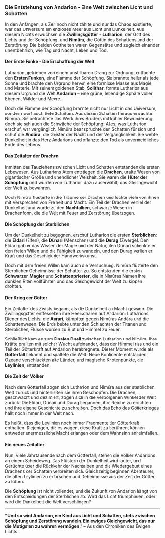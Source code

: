 ### Die Entstehung von Andarion - Eine Welt zwischen Licht und Schatten

In den Anfängen, als Zeit noch nicht zählte und nur das Chaos existierte, war das Universum ein endloses Meer aus Licht und Dunkelheit. Aus diesem Nichts erwuchsen die **Zwillingsgötter** - **Lutharion**, der Gott des Lichts und der Schöpfung, und **Nimûra**, die Göttin des Schattens und der Zerstörung. Die beiden Gottheiten waren Gegensätze und zugleich einander unentbehrlich, wie Tag und Nacht, Leben und Tod.

#### Der Erste Funke - Die Erschaffung der Welt

Lutharion, getrieben von einem unstillbaren Drang zur Ordnung, entfachte den **Ersten Funken**, eine Flamme der Schöpfung. Sie brannte heller als jede Sonne und brachte den Urgrund hervor, eine formlose Masse aus Magie und Materie. Mit seinem goldenen Stab, **Solithar**, formte Lutharion aus diesem Urgrund die Welt **Andarion** – eine grüne, lebendige Sphäre voller Ebenen, Wälder und Meere.

Doch die Flamme der Schöpfung brannte nicht nur Licht in das Universum, sondern warf auch tiefe Schatten. Aus diesen Schatten heraus erwachte Nimûra. Sie betrachtete das Werk ihres Bruders mit kühler Bewunderung, doch sie sah auch die Schwäche der Schöpfung: Alles, was Lutharion erschuf, war vergänglich. Nimûra beanspruchte den Schatten für sich und schuf die **Andära**, die Geister der Nacht und der Vergänglichkeit. Sie webte Dunkelheit in das Herz Andarions und pflanzte den Tod als unvermeidliches Ende des Lebens.

#### Das Zeitalter der Drachen

Inmitten des Tauziehens zwischen Licht und Schatten entstanden die ersten Lebewesen. Aus Lutharions Atem entstiegen die **Drachen**, uralte Wesen von gigantischer Größe und unendlicher Weisheit. Sie waren die **Hüter der Schöpfung** und wurden von Lutharion dazu auserwählt, das Gleichgewicht der Welt zu bewahren.

Doch Nimûra flüsterte in die Träume der Drachen und lockte viele von ihnen mit Versprechen von Freiheit und Macht. Ein Teil der Drachen verfiel der Dunkelheit und wurde zu den **Nachtalben**, schwarze Wesen in Drachenform, die die Welt mit Feuer und Zerstörung überzogen.

#### Die Schöpfung der Sterblichen

Um der Dunkelheit zu begegnen, erschuf Lutharion die ersten **Sterblichen**: die **Eldari** (Elfen), die **Dünari** (Menschen) und die **Durag** (Zwerge). Den Eldari gab er das Wissen der Magie und der Natur, den Dünari schenkte er den freien Willen und die Fähigkeit zu wandeln, und den Durag verlieh er Kraft und das Geschick der Handwerkskunst.

Doch mit dem freien Willen kam auch die Versuchung. Nimûra flüsterte den Sterblichen Geheimnisse der Schatten zu. So entstanden die ersten **Schwarzen Magier** und **Schattenpriester**, die in Nimûras Namen ihre dunklen Riten vollführten und das Gleichgewicht der Welt zu kippen drohten.

#### Der Krieg der Götter

Ein Zeitalter des Zwists begann, als die Dunkelheit an Macht gewann. Die Zwillingsgötter entfesselten ihre Heerscharen auf Andarion: Lutharions Diener des Lichts, die **Aurari**, kämpften gegen Nimûras Andära und die Schattenwesen. Die Erde bebte unter den Schlachten der Titanen und Sterblichen, Flüsse wurden zu Blut und Himmel zu Feuer.

Schließlich kam es zum **Finalen Duell** zwischen Lutharion und Nimûra. Ihre Kräfte prallten mit solcher Wucht aufeinander, dass der Himmel riss und ein Teil der Götterkraft auf Andarion herabregnete. Dieser Moment wurde als **Götterfall** bekannt und spaltete die Welt: Neue Kontinente entstanden, Ozeane verschluckten alte Länder, und magische Knotenpunkte, die **Leylinien**, entstanden.

#### Die Zeit der Völker

Nach dem Götterfall zogen sich Lutharion und Nimûra aus der sterblichen Welt zurück und hinterließen sie ihren Geschöpfen. Die Drachen, geschwächt und dezimiert, zogen sich in die verborgenen Winkel der Welt zurück. Die Eldari, Dünari und Durag begannen, ihre Reiche zu errichten und ihre eigene Geschichte zu schreiben. Doch das Echo des Götterkrieges hallt noch immer in der Welt nach.

Es heißt, dass die Leylinien noch immer Fragmente der Götterkraft enthalten. Diejenigen, die es wagen, diese Kraft zu berühren, können entweder unermessliche Macht erlangen oder dem Wahnsinn anheimfallen.

#### Ein neues Zeitalter

Nun, viele Jahrtausende nach dem Götterfall, stehen die Völker Andarions an einem Scheideweg. Das Flüstern der Dunkelheit wird lauter, und Gerüchte über die Rückkehr der Nachtalben und die Wiedergeburt eines Drachens der Schatten verbreiten sich. Gleichzeitig beginnen Abenteurer, die alten Leylinien zu erforschen und Geheimnisse aus der Zeit der Götter zu lüften.

Die **Schöpfung** ist nicht vollendet, und die Zukunft von Andarion hängt von den Entscheidungen der Sterblichen ab. Wird das Licht triumphieren, oder wird die Dunkelheit die Welt verschlingen?

---

**"Und so wird Andarion, ein Kind aus Licht und Schatten, stets zwischen Schöpfung und Zerstörung wandeln. Ein ewiges Gleichgewicht, das nur die Mutigsten zu wahren vermögen."** – Aus den Chroniken des Ewigen Lichts